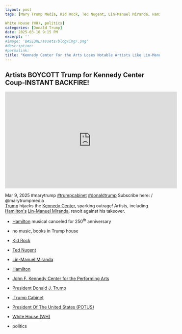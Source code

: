 ```yaml
---
layout: post
tags: [Mary Trump Media, Kid Rock, Ted Nugent, Lin-Manuel Miranda, Hamilton, John F. Kennedy Center for the Performing Arts, President Donald J. Trump, .Trump Cabinet, President Of The United States (POTUS), 

White House (WH), politics]
categories: [Donald Trump]
date: 2025-03-10 9:15 PM
excerpt: ''
#image: 'BASEURL/assets/blog/img/.png'
#description:
#permalink:
title: "Kennedy Center For the Arts Loses Notable Artists Like Lin-Manuel Miranda's Hamilton. Kennedy Center Could Book Kid Rock & Ted Nugent After Trump’s Hostile Takeover"
---
```



## Artists BOYCOTT Trump for Kennedy Center Coup-INSTANT BACKFIRE!

<iframe width="560" height="315" src="https://www.youtube.com/embed/BEnW78z2JX8?si=3AQntomj-lRxTYlP" title="YouTube video player" frameborder="0" allow="accelerometer; autoplay; clipboard-write; encrypted-media; gyroscope; picture-in-picture; web-share" referrerpolicy="strict-origin-when-cross-origin" allowfullscreen></iframe>

Mar 9, 2025  #marytrump [#trumpcabinet](https://www.whitehouse.gov/administration/the-cabinet/) [#donaldtrump](https://www.whitehouse.gov/administration/donald-j-trump/)
Subscribe here:    / @marytrumpmedia      
[Trump](https://www.whitehouse.gov/administration/donald-j-trump/) hijacks the [Kennedy Center](https://www.kennedy-center.org/), sparking outrage! Artists, including [Hamilton's](https://www.linmanuel.com/project/hamilton/) [Lin-Manuel Miranda](https://www.linmanuel.com/), revolt against his takeover. 
- [Hamilton](https://www.linmanuel.com/project/hamilton/) musical canceled for 250<sup>th</sup> anniversary 
- no music, books in Trump house 

- [Kid Rock](https://kidrock.com/)
- [Ted Nugent](https://www.tednugent.com/)
- [Lin-Manuel Miranda](https://www.linmanuel.com/)
- [Hamilton](https://www.linmanuel.com/project/hamilton/)
- [John F. Kennedy Center for the Performing Arts](https://www.kennedy-center.org/)
- [President Donald J. Trump](https://www.whitehouse.gov/administration/donald-j-trump/)
- [.Trump Cabinet](https://www.whitehouse.gov/administration/the-cabinet/)
- [President Of The United States (POTUS)](https://www.whitehouse.gov/)
- [White House (WH)](https://www.whitehouse.gov/)
- politics
